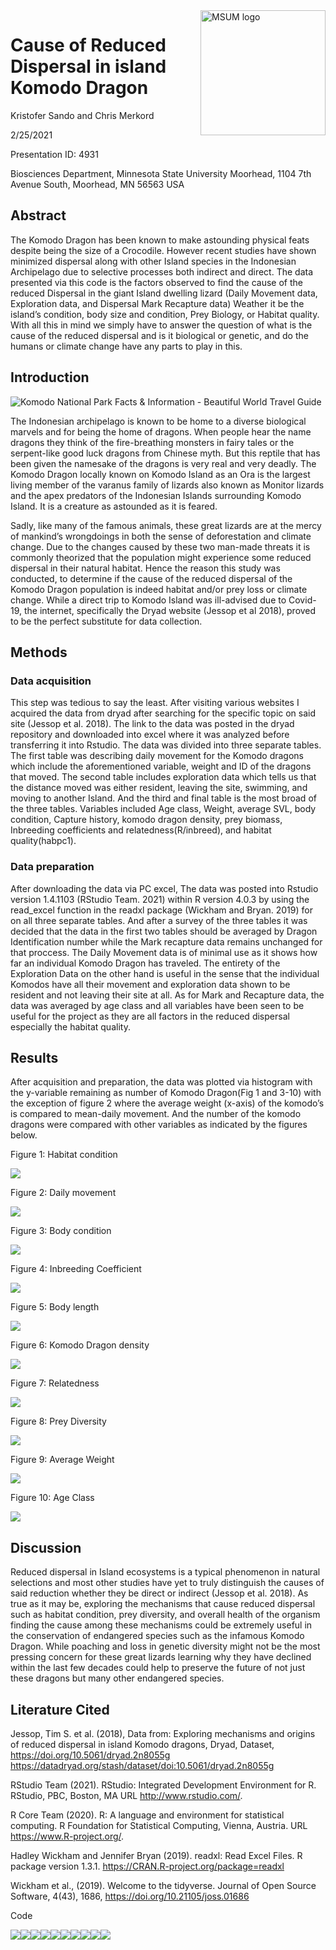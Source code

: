 
<img src="https://www2.mnstate.edu/uploadedImages/Content/Marketing/logos/MSUM_Signature_Vert_Color.jpg" alt="MSUM logo" width="200" style="float:right">

# Cause of Reduced Dispersal in island Komodo Dragon

Kristofer Sando and Chris Merkord

2/25/2021

Presentation ID: 4931

Biosciences Department, Minnesota State University Moorhead, 1104 7th
Avenue South, Moorhead, MN 56563 USA

## Abstract

The Komodo Dragon has been known to make astounding physical feats
despite being the size of a Crocodile. However recent studies have shown
minimized dispersal along with other Island species in the Indonesian
Archipelago due to selective processes both indirect and direct. The
data presented via this code is the factors observed to find the cause
of the reduced Dispersal in the giant Island dwelling lizard (Daily
Movement data, Exploration data, and Dispersal Mark Recapture data)
Weather it be the island’s condition, body size and condition, Prey
Biology, or Habitat quality. With all this in mind we simply have to
answer the question of what is the cause of the reduced dispersal and is
it biological or genetic, and do the humans or climate change have any
parts to play in this.

## Introduction

![Komodo National Park Facts & Information - Beautiful World Travel
Guide](https://www.beautifulworld.com/wp-content/uploads/2016/10/map-of-komodo-island.jpg)

The Indonesian archipelago is known to be home to a diverse biological
marvels and for being the home of dragons. When people hear the name
dragons they think of the fire-breathing monsters in fairy tales or the
serpent-like good luck dragons from Chinese myth. But this reptile that
has been given the namesake of the dragons is very real and very deadly.
The Komodo Dragon locally known on Komodo Island as an Ora is the
largest living member of the varanus family of lizards also known as
Monitor lizards and the apex predators of the Indonesian Islands
surrounding Komodo Island. It is a creature as astounded as it is
feared.

Sadly, like many of the famous animals, these great lizards are at the
mercy of mankind’s wrongdoings in both the sense of deforestation and
climate change. Due to the changes caused by these two man-made threats
it is commonly theorized that the population might experience some
reduced dispersal in their natural habitat. Hence the reason this study
was conducted, to determine if the cause of the reduced dispersal of the
Komodo Dragon population is indeed habitat and/or prey loss or climate
change. While a direct trip to Komodo Island was ill-advised due to
Covid-19, the internet, specifically the Dryad website (Jessop et al
2018), proved to be the perfect substitute for data collection.

## Methods

### Data acquisition

This step was tedious to say the least. After visiting various websites
I acquired the data from dryad after searching for the specific topic on
said site (Jessop et al. 2018). The link to the data was posted in the
dryad repository and downloaded into excel where it was analyzed before
transferring it into Rstudio. The data was divided into three separate
tables. The first table was describing daily movement for the Komodo
dragons which include the aforementioned variable, weight and ID of the
dragons that moved. The second table includes exploration data which
tells us that the distance moved was either resident, leaving the site,
swimming, and moving to another Island. And the third and final table is
the most broad of the three tables. Variables included Age class,
Weight, average SVL, body condition, Capture history, komodo dragon
density, prey biomass, Inbreeding coefficients and
relatedness(R/inbreed), and habitat quality(habpc1).

### Data preparation

After downloading the data via PC excel, The data was posted into
Rstudio version 1.4.1103 (RStudio Team. 2021) within R version 4.0.3 by
using the read\_excel function in the readxl package (Wickham and Bryan.
2019) for on all three separate tables. And after a survey of the three
tables it was decided that the data in the first two tables should be
averaged by Dragon Identification number while the Mark recapture data
remains unchanged for that proccess. The Daily Movement data is of
minimal use as it shows how far an individual Komodo Dragon has
traveled. The entirety of the Exploration Data on the other hand is
useful in the sense that the individual Komodos have all their movement
and exploration data shown to be resident and not leaving their site at
all. As for Mark and Recapture data, the data was averaged by age class
and all variables have been seen to be useful for the project as they
are all factors in the reduced dispersal especially the habitat quality.

## Results

After acquisition and preparation, the data was plotted via histogram
with the y-variable remaining as number of Komodo Dragon(Fig 1 and 3-10)
with the exception of figure 2 where the average weight (x-axis) of the
komodo’s is compared to mean-daily movement. And the number of the
komodo dragons were compared with other variables as indicated by the
figures below.

Figure 1: Habitat condition

![](README_files/figure-gfm/unnamed-chunk-1-1.png)<!-- -->

Figure 2: Daily movement

![](README_files/figure-gfm/unnamed-chunk-2-1.png)<!-- -->

Figure 3: Body condition

![](README_files/figure-gfm/unnamed-chunk-3-1.png)<!-- -->

Figure 4: Inbreeding Coefficient

![](README_files/figure-gfm/unnamed-chunk-4-1.png)<!-- -->

Figure 5: Body length

![](README_files/figure-gfm/unnamed-chunk-5-1.png)<!-- -->

Figure 6: Komodo Dragon density

![](README_files/figure-gfm/unnamed-chunk-6-1.png)<!-- -->

Figure 7: Relatedness

![](README_files/figure-gfm/unnamed-chunk-7-1.png)<!-- -->

Figure 8: Prey Diversity

![](README_files/figure-gfm/unnamed-chunk-8-1.png)<!-- -->

Figure 9: Average Weight

![](README_files/figure-gfm/unnamed-chunk-9-1.png)<!-- -->

Figure 10: Age Class

![](README_files/figure-gfm/unnamed-chunk-10-1.png)<!-- -->

## Discussion

Reduced dispersal in Island ecosystems is a typical phenomenon in
natural selections and most other studies have yet to truly distinguish
the causes of said reduction whether they be direct or indirect (Jessop
et al. 2018). As true as it may be, exploring the mechanisms that cause
reduced dispersal such as habitat condition, prey diversity, and overall
health of the organism finding the cause among these mechanisms could be
extremely useful in the conservation of endangered species such as the
infamous Komodo Dragon. While poaching and loss in genetic diversity
might not be the most pressing concern for these great lizards learning
why they have declined within the last few decades could help to
preserve the future of not just these dragons but many other endangered
species.

## Literature Cited

Jessop, Tim S. et al. (2018), Data from: Exploring mechanisms and
origins of reduced dispersal in island Komodo dragons, Dryad, Dataset,
<https://doi.org/10.5061/dryad.2n8055g>
<https://datadryad.org/stash/dataset/doi:10.5061/dryad.2n8055g>

RStudio Team (2021). RStudio: Integrated Development Environment for R.
RStudio, PBC, Boston, MA URL <http://www.rstudio.com/>.

R Core Team (2020). R: A language and environment for statistical
computing. R Foundation for Statistical Computing, Vienna, Austria. URL
<https://www.R-project.org/>.

Hadley Wickham and Jennifer Bryan (2019). readxl: Read Excel Files. R
package version 1.3.1. <https://CRAN.R-project.org/package=readxl>

Wickham et al., (2019). Welcome to the tidyverse. Journal of Open Source
Software, 4(43), 1686, <https://doi.org/10.21105/joss.01686>

Code

![](README_files/figure-gfm/unnamed-chunk-11-1.png)<!-- -->![](README_files/figure-gfm/unnamed-chunk-11-2.png)<!-- -->![](README_files/figure-gfm/unnamed-chunk-11-3.png)<!-- -->![](README_files/figure-gfm/unnamed-chunk-11-4.png)<!-- -->![](README_files/figure-gfm/unnamed-chunk-11-5.png)<!-- -->![](README_files/figure-gfm/unnamed-chunk-11-6.png)<!-- -->![](README_files/figure-gfm/unnamed-chunk-11-7.png)<!-- -->![](README_files/figure-gfm/unnamed-chunk-11-8.png)<!-- -->![](README_files/figure-gfm/unnamed-chunk-11-9.png)<!-- -->![](README_files/figure-gfm/unnamed-chunk-11-10.png)<!-- -->
